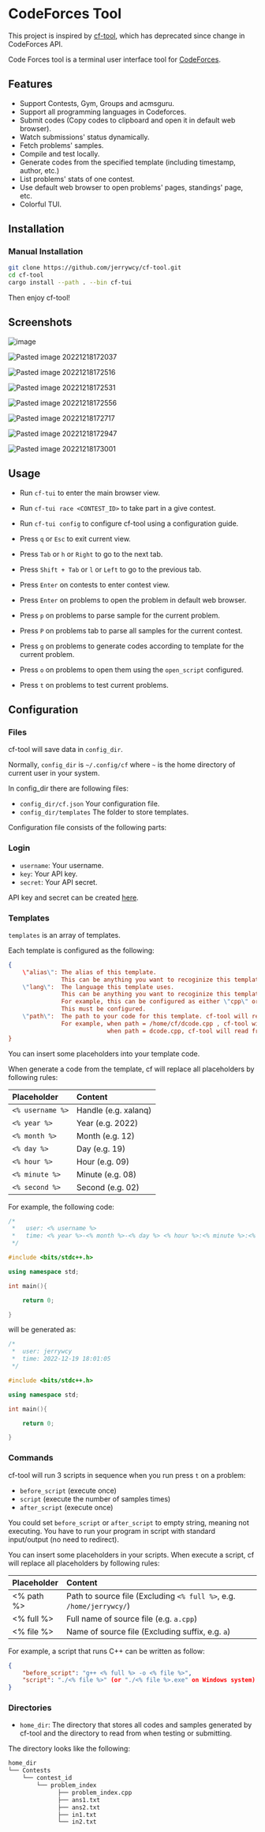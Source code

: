 <!-- @format -->

# CodeForces Tool

This project is inspired by [cf-tool](https://github.com/xalanq/cf-tool), which has deprecated since change in CodeForces API.

Code Forces tool is a terminal user interface tool for [CodeForces](https://codeforces.com/).

## Features

-   Support Contests, Gym, Groups and acmsguru.
-   Support all programming languages in Codeforces.
-   Submit codes (Copy codes to clipboard and open it in default web browser).
-   Watch submissions' status dynamically.
-   Fetch problems' samples.
-   Compile and test locally.
-   Generate codes from the specified template (including timestamp, author, etc.)
-   List problems' stats of one contest.
-   Use default web browser to open problems' pages, standings' page, etc.
-   Colorful TUI.

## Installation

### Manual Installation

```bash
git clone https://github.com/jerrywcy/cf-tool.git
cd cf-tool
cargo install --path . --bin cf-tui
```

Then enjoy cf-tool!

## Screenshots

![image](https://user-images.githubusercontent.com/34678939/208440257-7548a317-7198-40c8-8bae-e6b150f08c8d.png)

![Pasted image 20221218172037](https://user-images.githubusercontent.com/34678939/208440843-434d02b1-8632-4b4b-9962-eee75b251dc7.png)

![Pasted image 20221218172516](https://user-images.githubusercontent.com/34678939/208440891-5c5a96bb-ea3d-4be5-b3ad-1bcee02bb0c2.png)

![Pasted image 20221218172531](https://user-images.githubusercontent.com/34678939/208440927-352723ca-70f6-4f96-90f1-11ee57af2a46.png)

![Pasted image 20221218172556](https://user-images.githubusercontent.com/34678939/208440953-3f351e0d-6c1f-44dc-bd24-189df0d02aec.png)

![Pasted image 20221218172717](https://user-images.githubusercontent.com/34678939/208440971-02219835-8457-420d-ac91-fa8e9df9fcbe.png)

![Pasted image 20221218172947](https://user-images.githubusercontent.com/34678939/208440995-9efb84ca-a73c-462e-80ae-49daa1e45e8b.png)

![Pasted image 20221218173001](https://user-images.githubusercontent.com/34678939/208441011-701c181a-ed0f-4a5e-ab5d-d1714da0f047.png)

## Usage

-   Run `cf-tui` to enter the main browser view.
-   Run `cf-tui race <CONTEST_ID>` to take part in a give contest.
-   Run `cf-tui config` to configure cf-tool using a configuration guide.

-   Press `q` or `Esc` to exit current view.
-   Press `Tab` or `h` or `Right` to go to the next tab.
-   Press `Shift + Tab` or `l` or `Left` to go to the previous tab.
-   Press `Enter` on contests to enter contest view.
-   Press `Enter` on problems to open the problem in default web browser.
-   Press `p` on problems to parse sample for the current problem.
-   Press `P` on problems tab to parse all samples for the current contest.
-   Press `g` on problems to generate codes according to template for the current problem.
-   Press `o` on problems to open them using the `open_script` configured.
-   Press `t` on problems to test current problems.

## Configuration

### Files

cf-tool will save data in `config_dir`.

Normally, `config_dir` is `~/.config/cf` where `~` is the home directory of current user in your system.

In config_dir there are following files:

-   `config_dir/cf.json` Your configuration file.
-   `config_dir/templates` The folder to store templates.

Configuration file consists of the following parts:

### Login

-   `username`: Your username.
-   `key`: Your API key.
-   `secret`: Your API secret.

API key and secret can be created [here](https://codeforces.com/settings/api).

### Templates

`templates` is an array of templates.

Each template is configured as the following:

```json
{
    \"alias\": The alias of this template.
               This can be anything you want to recoginize this template but must be configured.
    \"lang\":  The language this template uses.
               This can be anything you want to recoginize this template and doesn't follow any restriction.
               For example, this can be configured as either \"cpp\" or \"C++\".
               This must be configured.
    \"path\":  The path to your code for this template. cf-tool will read from this directory when the path specified in templates in configuration file is not an absolute path.
               For example, when path = /home/cf/dcode.cpp , cf-tool will read from /home/cf/dcode.cpp .
                            when path = dcode.cpp, cf-tool will read from config_dir/templates/dcode.cpp;
}
```

You can insert some placeholders into your template code.

When generate a code from the template, cf will replace all placeholders by following rules:

| Placeholder      | Content              |
| :--------------- | :------------------- |
| `<% username %>` | Handle (e.g. xalanq) |
| `<% year %>`     | Year (e.g. 2022)     |
| `<% month %>`    | Month (e.g. 12)      |
| `<% day %>`      | Day (e.g. 19)        |
| `<% hour %>`     | Hour (e.g. 09)       |
| `<% minute %>`   | Minute (e.g. 08)     |
| `<% second %>`   | Second (e.g. 02)     |

For example, the following code:

```cpp
/*
 *   user: <% username %>
 *   time: <% year %>-<% month %>-<% day %> <% hour %>:<% minute %>:<% second %>
 */

#include <bits/stdc++.h>

using namespace std;

int main(){

    return 0;

}
```

will be generated as:

```cpp
/*
 *  user: jerrywcy
 *  time: 2022-12-19 18:01:05
 */

#include <bits/stdc++.h>

using namespace std;

int main(){

    return 0;

}
```

### Commands

cf-tool will run 3 scripts in sequence when you run press `t` on a problem:

-   `before_script` (execute once)
-   `script` (execute the number of samples times)
-   `after_script` (execute once)

You could set `before_script` or `after_script` to empty string, meaning not executing.
You have to run your program in script with standard input/output (no
need to redirect).

You can insert some placeholders in your scripts. When execute a script,
cf will replace all placeholders by following rules:

| Placeholder | Content                                                              |
| :---------- | :------------------------------------------------------------------- |
| <% path %>  | Path to source file (Excluding `<% full %>`, e.g. `/home/jerrywcy/`) |
| <% full %>  | Full name of source file (e.g. `a.cpp`)                              |
| <% file %>  | Name of source file (Excluding suffix, e.g. `a`)                     |

For example, a script that runs C++ can be written as follow:

```json
{
    "before_script": "g++ <% full %> -o <% file %>",
    "script": "./<% file %>" (or "./<% file %>.exe" on Windows system)
}
```

### Directories

-   `home_dir`: The directory that stores all codes and samples generated by cf-tool and the directory to read from when testing or submitting.

The directory looks like the following:

```bash
home_dir
└── Contests
    └── contest_id
        └── problem_index
              ├── problem_index.cpp
              ├── ans1.txt
              ├── ans2.txt
              ├── in1.txt
              └── in2.txt
```
